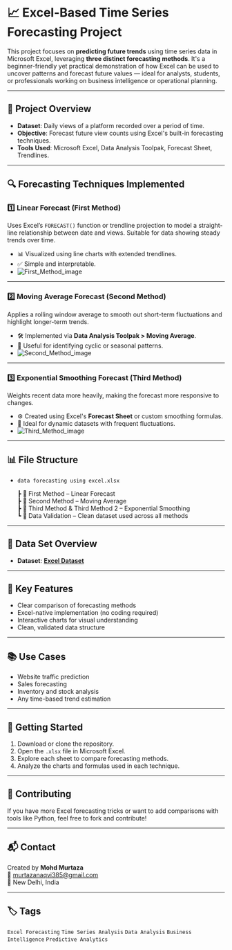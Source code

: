 # 📈 Excel-Based Time Series Forecasting Project

This project focuses on **predicting future trends** using time series data in Microsoft Excel, leveraging **three distinct forecasting methods**. It's a beginner-friendly yet practical demonstration of how Excel can be used to uncover patterns and forecast future values — ideal for analysts, students, or professionals working on business intelligence or operational planning.

---

## 📂 Project Overview

- **Dataset**: Daily views of a platform recorded over a period of time.
- **Objective**: Forecast future view counts using Excel's built-in forecasting techniques.
- **Tools Used**: Microsoft Excel, Data Analysis Toolpak, Forecast Sheet, Trendlines.

---

## 🔍 Forecasting Techniques Implemented

### 1️⃣ Linear Forecast (First Method)
Uses Excel’s `FORECAST()` function or trendline projection to model a straight-line relationship between date and views. Suitable for data showing steady trends over time.

- 📊 Visualized using line charts with extended trendlines.
- ✅ Simple and interpretable.
- ![First_Method_image](https://github.com/user-attachments/assets/6ab6294a-105d-4796-848b-388a013e8a33)


---

### 2️⃣ Moving Average Forecast (Second Method)
Applies a rolling window average to smooth out short-term fluctuations and highlight longer-term trends.

- 🛠 Implemented via **Data Analysis Toolpak > Moving Average**.
- 🧠 Useful for identifying cyclic or seasonal patterns.
- ![Second_Method_image](https://github.com/user-attachments/assets/7b705f4d-e213-4705-a658-abcdbb1954d4)


---

### 3️⃣ Exponential Smoothing Forecast (Third Method)
Weights recent data more heavily, making the forecast more responsive to changes.

- ⚙️ Created using Excel's **Forecast Sheet** or custom smoothing formulas.
- 🚀 Ideal for dynamic datasets with frequent fluctuations.
- ![Third_Method_image](https://github.com/user-attachments/assets/3433da74-7160-48dd-9922-a814c8eb1117)


---

## 📊 File Structure

- `data forecasting using excel.xlsx`

  ┣ 📄 First Method – Linear Forecast  
  ┣ 📄 Second Method – Moving Average  
  ┣ 📄 Third Method & Third Method 2 – Exponential Smoothing  
  ┗ 📄 Data Validation – Clean dataset used across all methods

---

## 📂 Data Set Overview
- **Dataset**: <a href="https://github.com/murtaza-naqvi/Excel-project/blob/main/data%20forcasting%20using%20excel.xlsx">**Excel Dataset**</a>

---

## 📌 Key Features

- Clear comparison of forecasting methods
- Excel-native implementation (no coding required)
- Interactive charts for visual understanding
- Clean, validated data structure

---

## 📚 Use Cases

- Website traffic prediction  
- Sales forecasting  
- Inventory and stock analysis  
- Any time-based trend estimation

---

## 🚀 Getting Started

1. Download or clone the repository.
2. Open the `.xlsx` file in Microsoft Excel.
3. Explore each sheet to compare forecasting methods.
4. Analyze the charts and formulas used in each technique.

---

## 🤝 Contributing

If you have more Excel forecasting tricks or want to add comparisons with tools like Python, feel free to fork and contribute!

---

## 📬 Contact

Created by **Mohd Murtaza**  
📧 murtazanaqvi385@gmail.com  
📍 New Delhi, India

---

## 🏷️ Tags

`Excel Forecasting` `Time Series Analysis` `Data Analysis` `Business Intelligence` `Predictive Analytics`

